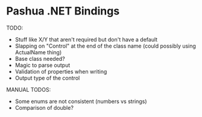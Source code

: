 # Pashua .NET Bindings

TODO:
* Stuff like X/Y that aren't required but don't have a default
* Slapping on "Control" at the end of the class name (could possibly using ActualName thing)
* Base class needed?
* Magic to parse output
* Validation of properties when writing
* Output type of the control

MANUAL TODOS:
* Some enums are not consistent (numbers vs strings)
* Comparison of double?
